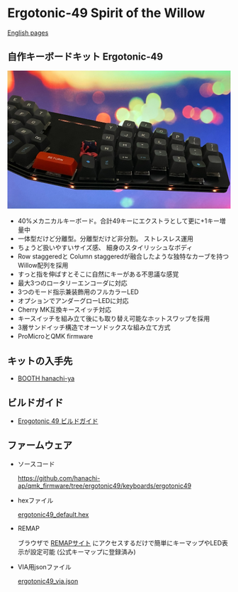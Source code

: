 # Ergotonic-49 Spirit of the Willow
 
[English pages](https://translate.google.com/translate?hl=&sl=ja&tl=en&u=https%3A%2F%2Fhanachi-ap.github.io%2Fergotonic49_docs%2F&sandbox=1)

## 自作キーボードキット Ergotonic-49 

![](docs/img/img1.jpg)

- 40%メカニカルキーボード。合計49キーにエクストラとして更に+1キー増量中
- 一体型だけど分離型。分離型だけど非分割。 ストレスレス運用
- ちょうど扱いやすいサイズ感、 細身のスタイリッシュなボディ
- Row staggeredと Column staggeredが融合したような独特なカーブを持つWillow配列を採用
- すっと指を伸ばすとそこに自然にキーがある不思議な感覚
- 最大3つのロータリーエンコーダに対応
- 3つのモード指示兼装飾用のフルカラーLED
- オプションでアンダーグローLEDに対応
- Cherry MK互換キースイッチ対応
- キースイッチを組み立て後にも取り替え可能なホットスワップを採用
- 3層サンドイッチ構造でオーソドックスな組み立て方式
- ProMicroとQMK firmware


## キットの入手先

 - [BOOTH hanachi-ya](https://hanachiya.booth.pm/items/3040189)

## ビルドガイド

 -  [Erogotonic 49 ビルドガイド](docs/buildguide.md)

## ファームウェア

 - ソースコード
   
   https://github.com/hanachi-ap/qmk_firmware/tree/ergotonic49/keyboards/ergotonic49

- hexファイル

   [ergotonic49_default.hex](lib/ergotonic49_default.hex)

- REMAP
  
  ブラウザで [REMAPサイト](https://remap-keys.app/) にアクセスするだけで簡単にキーマップやLED表示が設定可能 (公式キーマップに登録済み)


- VIA用jsonファイル
  
  [ergotonic49_via.json](lib/ergotonic49_via.json)
